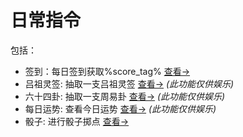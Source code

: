 # 日常指令

包括：
  - 签到：每日签到获取%score_tag% [查看->](checkin.md)
  - 吕祖灵签: 抽取一支吕祖灵签 [查看->](qian.md)  *(此功能仅供娱乐)*
  - 六十四卦: 抽取一支周易卦 [查看->](gua.md)  *(此功能仅供娱乐)*
  - 每日运势: 查看今日运势 [查看->](luck.md)  *(此功能仅供娱乐)*
  - 骰子: 进行骰子掷点 [查看->](roll.md)